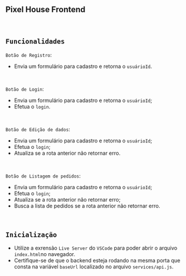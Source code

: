 ## Pixel House Frontend
<br/>

## `Funcionalidades`

`Botão de Registro`: 
-  Envia um formulário para cadastro e retorna o `usuárioId`.
<br/>

`Botão de Login`:
- Envia um formulário para cadastro e retorna o `usuárioId`;
- Efetua o `login`.
<br/>

`Botão de Edição de dados`:
- Envia um formulário para cadastro e retorna o `usuárioId`;
- Efetua o `login`;
- Atualiza se a rota anterior não retornar erro.
<br/>

`Botão de Listagem de pedidos`:
- Envia um formulário para cadastro e retorna o `usuárioId`;
- Efetua o `login`;
- Atualiza se a rota anterior não retornar erro;
- Busca a lista de pedidos se a rota anterior não retornar erro.
<br/>

## `Inicialização`

- Utilize a exrensão `Live Server` do `VSCode` para poder abrir o arquivo `index.html`no navegador.
- Certifique-se de que o backend esteja rodando na mesma porta que consta na variável `baseUrl` localizado no arquivo `services/api.js`.
